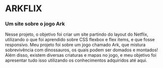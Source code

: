 # ARKFLIX

### Um site sobre o jogo Ark

Nesse projeto, o objetivo foi criar um site partindo do layout do Netflix, utilizando o que foi aprendido sobre CSS flexbox e flex items, e que fosse responsivo.
Meu projeto foi sobre um jogo chamado Ark, que mistura sobrevivência com dinossauros, os quais podem ser domados e montados! Além disso, existem diversas criaturas e mapas no jogo, e meu objetivo foi apresentar tudo isso utilizando os conhecimentos adquiridos até aqui.
